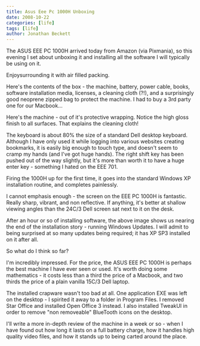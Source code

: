 ```yaml
---
title: Asus Eee Pc 1000H Unboxing
date: 2008-10-22
categories: [life]
tags: [life]
author: Jonathan Beckett
---
```


The ASUS EEE PC 1000H arrived today from Amazon (via Pixmania), so this evening I set about unboxing it and installing all the software I will typically be using on it.

Enjoysurrounding it with air filled packing.

Here's the contents of the box - the machine, battery, power cable, books, software installation media, licenses, a cleaning cloth (?!), and a surprisingly good neoprene zipped bag to protect the machine. I had to buy a 3rd party one for our Macbook...

Here's the machine - out of it's protective wrapping. Notice the high gloss finish to all surfaces. That explains the cleaning cloth!

The keyboard is about 80% the size of a standard Dell desktop keyboard. Although I have only used it while logging into various websites creating bookmarks, it is easily big enough to touch type, and doesn't seem to cramp my hands (and I've got huge hands). The right shift key has been pushed out of the way slightly, but it's more than worth it to have a huge enter key - something I hated on the EEE 701.

Firing the 1000H up for the first time, it goes into the standard Windows XP installation routine, and completes painlessly.

I cannot emphasis enough - the screen on the EEE PC 1000H is fantastic. Really sharp, vibrant, and non reflective. If anything, it's better at shallow viewing angles than the 24C/3 Dell screen sat next to it on the desk.

After an hour or so of installing software, the above image shows us nearing the end of the installation story - running Windows Updates. I will admit to being surprised at so many updates being required; it has XP SP3 installed on it after all.

So what do I think so far?

I'm incredibly impressed. For the price, the ASUS EEE PC 1000H is perhaps the best machine I have ever seen or used. It's worth doing some mathematics - it costs less than a third the price of a Macbook, and two thirds the price of a plain vanilla 15C/3 Dell laptop.

The installed crapware wasn't too bad at all. One application EXE was left on the desktop - I spirited it away to a folder in Program Files. I removed Star Office and installed Open Office 3 instead. I also installed TweakUI in order to remove "non removeable" BlueTooth icons on the desktop.

I'll write a more in-depth review of the machine in a week or so - when I have found out how long it lasts on a full battery charge, how it handles high quality video files, and how it stands up to being carted around the place.